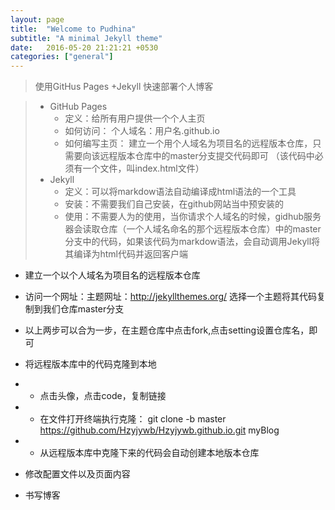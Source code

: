 ```yaml
---
layout: page
title:  "Welcome to Pudhina"
subtitle: "A minimal Jekyll theme"
date:   2016-05-20 21:21:21 +0530
categories: ["general"]
---
```

> 使用GitHus Pages +Jekyll 快速部署个人博客

> - GitHub Pages
>     - 定义：给所有用户提供一个个人主页
>     - 如何访问： 个人域名：用户名.github.io
>     - 如何编写主页： 建立一个用个人域名为项目名的远程版本仓库，只需要向该远程版本仓库中的master分支提交代码即可 （该代码中必须有一个文件，叫index.html文件）
> - Jekyll
>     - 定义：可以将markdow语法自动编译成html语法的一个工具
>     - 安装：不需要我们自己安装，在github网站当中预安装的
>     - 使用：不需要人为的使用，当你请求个人域名的时候，gidhub服务器会读取仓库（一个人域名命名的那个远程版本仓库）中的master分支中的代码，如果该代码为markdow语法，会自动调用Jekyll将其编译为html代码并返回客户端

- 建立一个以个人域名为项目名的远程版本仓库
- 访问一个网址：主题网址：http://jekyllthemes.org/ 选择一个主题将其代码复制到我们仓库master分支
- 以上两步可以合为一步，在主题仓库中点击fork,点击setting设置仓库名，即可
-   将远程版本库中的代码克隆到本地
-   -    点击头像，点击code，复制链接
-   -    在文件打开终端执行克隆：  git clone -b master https://github.com/Hzyjywb/Hzyjywb.github.io.git myBlog
-   -    从远程版本库中克隆下来的代码会自动创建本地版本仓库

- 修改配置文件以及页面内容
- 书写博客 